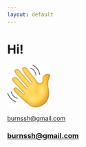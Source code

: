 ```yaml
---
layout: default
---
```


# Hi!

<img src="https://github.com/seeess1/seeess1.github.io/raw/master/assets/images/wave.png" alt="Hi!" width="100"/>

<burnssh@gmail.com>

<h3><a href="burnssh@gmail.com">burnssh@gmail.com</a></h3>